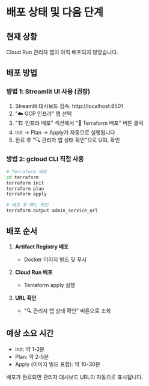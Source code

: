 # 배포 상태 및 다음 단계

## 현재 상황

Cloud Run 관리자 앱이 아직 배포되지 않았습니다.

## 배포 방법

### 방법 1: Streamlit UI 사용 (권장)
1. Streamlit 대시보드 접속: http://localhost:8501
2. "☁️ GCP 인프라" 탭 선택
3. "🏗️ 인프라 배포" 섹션에서 "🚀 Terraform 배포" 버튼 클릭
4. Init → Plan → Apply가 자동으로 실행됩니다
5. 완료 후 "🔍 관리자 앱 상태 확인"으로 URL 확인

### 방법 2: gcloud CLI 직접 사용
```bash
# Terraform 배포
cd terraform
terraform init
terraform plan
terraform apply

# 배포 후 URL 확인
terraform output admin_service_url
```

## 배포 순서

1. **Artifact Registry 배포**
   - Docker 이미지 빌드 및 푸시
   
2. **Cloud Run 배포**
   - Terraform apply 실행
   
3. **URL 확인**
   - "🔍 관리자 앱 상태 확인" 버튼으로 조회

## 예상 소요 시간

- Init: 약 1-2분
- Plan: 약 2-5분  
- Apply (이미지 빌드 포함): 약 10-30분

배포가 완료되면 관리자 대시보드 URL이 자동으로 표시됩니다.
